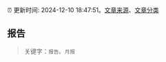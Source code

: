 :alarm_clock: 更新时间: 2024-12-10 18:47:51。[文章来源](/README.md)、[文章分类](/TAGS.md)

## 报告


> 关键字：`报告`、`月报`



